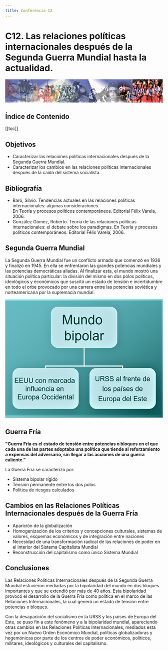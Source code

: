 ```yaml
---
title: Conferencia 12
---
```


# C12. Las relaciones políticas internacionales después de la Segunda Guerra Mundial hasta la actualidad.

![ma](/materiales-internos/10-1.png)

## Índice de Contenido

[[toc]]

## Objetivos

- Caracterizar las relaciones políticas internacionales después de la Segunda Guerra Mundial.
- Caracterizar los cambios en las relaciones políticas internacionales después de la caída del sistema socialista.

## Bibliografía

- Baró, Silvio. Tendencias actuales en las relaciones políticas internacionales: algunas consideraciones.  
En Teoría y procesos políticos contemporáneos. Editorial   Félix Varela, 2006.
- González Gómez, Roberto. Teoría de las relaciones políticas internacionales: el debate sobre los paradigmas.
En Teoría y procesos políticos contemporáneos. Editorial  Félix Varela, 2006.

## Segunda Guerra Mundial

La Segunda Guerra Mundial fue un conflicto armado que comenzó en 1936 y finalizó
en 1945. En ella se enfrentaron las grandes potencias mundiales y las potencias 
democráticas aliadas. Al finalizar esta, el mundo mostró una situación política particular: 
la división del  mismo en dos polos políticos, ideológicos y económicos que suscitó un estado
de tensión e incertidumbre en todo el orbe provocado por una carrera entre las potencias soviética 
y norteamericana por la supremacía mundial.

![Mundo Bipolar](/materiales-internos/mundo-bip.png)

## Guerra Fría 

**"Guerra Fría es el estado de tensión entre potencias o bloques en el que cada una de las partes
adoptaba una política que tiende al reforzamiento a expensas del adversario, sin llegar a las acciones de una guerra caliente."**

La Guerra Fría se caracterizó por:
- Sistema bipolar rígido
- Tensión permanente entre los dos polos
- Política de riesgos calculados

## Cambios en las Relaciones Políticas Internacionales después de la Guerra Fría

- Aparición de la globalización
- Homogenización de los criterios y concepciones culturales, sistemas de valores, esquemas económicos y de integración entre naciones
- Necesidad de una transformación radical de las relaciones de poder en el interior del Sistema Capitalista Mundial   
- Reconstrucción del capitalismo como único Sistema Mundial

## Conclusiones

Las Relaciones Políticas Internacionales después de la Segunda Guerra Mundial estuvieron mediadas por la bipolaridad 
del mundo en dos bloques importantes y que se extendió por más de 40 años. Esta bipolaridad provocó el desarrollo 
de la Guerra Fría como política en el marco de las Relaciones Internacionales, la cual generó un estado de tensión
entre potencias o bloques. 

Con la desaparición del socialismo en la URSS y los países de Europa del Este, se puso fin a este fenómeno 
y a la bipolaridad mundial, apareciendo otras cambios en las Relaciones Políticas Internacionales, mediados
esta vez por un Nuevo Orden Económico Mundial, políticas globalizadoras y hegemónicas por parte de los centros 
de poder económicos, políticos, militares, ideológicos y culturales del capitalismo.


